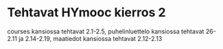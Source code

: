 # Tehtavat HYmooc kierros 2

courses kansiossa tehtavat 2.1-2.5,
puhelinluettelo kansiossa tehtavat 26-2.11 ja 2.14-2.19,
maatiedot kansiossa tehtavat 2.12-2.13